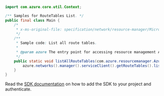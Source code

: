 ```java
import com.azure.core.util.Context;

/** Samples for RouteTables List. */
public final class Main {
    /*
     * x-ms-original-file: specification/network/resource-manager/Microsoft.Network/stable/2021-05-01/examples/RouteTableListAll.json
     */
    /**
     * Sample code: List all route tables.
     *
     * @param azure The entry point for accessing resource management APIs in Azure.
     */
    public static void listAllRouteTables(com.azure.resourcemanager.AzureResourceManager azure) {
        azure.networks().manager().serviceClient().getRouteTables().list(Context.NONE);
    }
}
```

Read the [SDK documentation](https://github.com/Azure/azure-sdk-for-java/blob/azure-resourcemanager_2.15.0/sdk/resourcemanager/azure-resourcemanager/README.md) on how to add the SDK to your project and authenticate.
